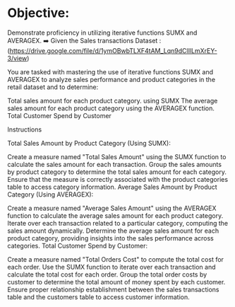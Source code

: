 # Objective:
Demonstrate proficiency in utilizing iterative functions SUMX and AVERAGEX.
➡️  Given the Sales transactions Dataset : (https://drive.google.com/file/d/1ymOBwbTLXF4tAM_Lqn9dClIlLmXrEY-3/view) 

You are tasked with mastering the use of iterative functions SUMX and AVERAGEX to analyze sales performance and product categories in the retail dataset and to determine:

Total sales amount for each product category. using SUMX
The average sales amount for each product category using the AVERAGEX function.
Total Customer Spend by Customer

Instructions

Total Sales Amount by Product Category (Using SUMX):

Create a measure named "Total Sales Amount" using the SUMX function to calculate the sales amount for each transaction.
Group the sales amounts by product category to determine the total sales amount for each category.
Ensure that the measure is correctly associated with the product categories table to access category information.
Average Sales Amount by Product Category (Using AVERAGEX):

Create a measure named "Average Sales Amount" using the AVERAGEX function to calculate the average sales amount for each product category.
Iterate over each transaction related to a particular category, computing the sales amount dynamically.
Determine the average sales amount for each product category, providing insights into the sales performance across categories.
Total Customer Spend by Customer:

Create a measure named "Total Orders Cost" to compute the total cost for each order.
Use the SUMX function to iterate over each transaction and calculate the total cost for each order.
Group the total order costs by customer to determine the total amount of money spent by each customer.
Ensure proper relationship establishment between the sales transactions table and the customers table to access customer information.
